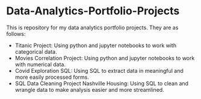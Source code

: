 # Data-Analytics-Portfolio-Projects

This is repository for my data analytics portfolio projects. They are as follows:

- Titanic Project: Using python and jupyter notebooks to work with categorical data.
- Movies Correlation Project: Using python and jupyter notebooks to work with numerical data.
- Covid Exploration SQL: Using SQL to extract data in meaningful and more easily processed forms.
- SQL Data Cleaning Project Nashville Housing: Using SQL to clean and wrangle data to make analysis easier and more streamlined.
